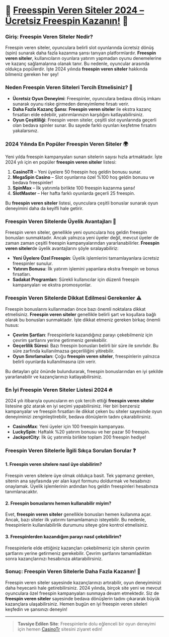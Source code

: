 # 🎰 [Freesspin Veren Siteler 2024 – Ücretsiz Freespin Kazanın!](https://casinotr.link/gWCRZ4) 🎰

### Giriş: Freespin Veren Siteler Nedir?
Freespin veren siteler, oyunculara belirli slot oyunlarında ücretsiz dönüş (spin) sunarak daha fazla kazanma şansı tanıyan platformlardır. **Freespin veren siteler**, kullanıcıların oyunlara yatırım yapmadan oyunu denemelerine ve kazanç sağlamalarına olanak tanır. Bu nedenle, oyuncular arasında oldukça popülerdir. İşte 2024 yılında **freespin veren siteler** hakkında bilmeniz gereken her şey!

### Neden Freespin Veren Siteleri Tercih Etmelisiniz? 🎁
- **Ücretsiz Oyun Deneyimi**: Freespinler, oyunculara bedava dönüş imkanı sunarak oyunu riske girmeden deneyimleme fırsatı verir.
- **Daha Fazla Kazanç Şansı**: **Freespin veren siteler** ile ekstra kazanç fırsatları elde edebilir, yatırımlarınızın karşılığını katlayabilirsiniz.
- **Oyun Çeşitliliği**: Freespin veren siteler, çeşitli slot oyunlarında geçerli olan bedava spinler sunar. Bu sayede farklı oyunları keşfetme fırsatını yakalarsınız.

### 2024 Yılında En Popüler Freespin Veren Siteler 🌍
Yeni yılda freespin kampanyaları sunan sitelerin sayısı hızla artmaktadır. İşte 2024 yılı için en popüler **freespin veren siteler** listesi:

1. **CasinoTR** – Yeni üyelere 50 freespin hoş geldin bonusu sunar.
2. **MegaSpin Casino** – Slot oyunlarına özel %100 hoş geldin bonusu ve bedava freespinler!
3. **SpinMax** – İlk yatırımla birlikte 100 freespin kazanma şansı!
4. **SlotMaster** – Her hafta farklı oyunlarda geçerli 25 freespin.

Bu **freespin veren siteler** listesi, oyunculara çeşitli bonuslar sunarak oyun deneyimini daha da keyifli hale getirir.

### Freespin Veren Sitelerde Üyelik Avantajları 👤
Freespin veren siteler, genellikle yeni oyunculara hoş geldin freespin bonusları sunmaktadır. Ancak yalnızca yeni üyeler değil, mevcut üyeler de zaman zaman çeşitli freespin kampanyalarından yararlanabilirler. **Freespin veren siteler**de üyelik avantajlarını şöyle sıralayabiliriz:

- **Yeni Üyelere Özel Freespin**: Üyelik işlemlerini tamamlayanlara ücretsiz freespinler sunulur.
- **Yatırım Bonusu**: İlk yatırım işlemini yapanlara ekstra freespin ve bonus fırsatları.
- **Sadakat Programları**: Sürekli kullanıcılar için düzenli freespin kampanyaları ve ekstra promosyonlar.

### Freespin Veren Sitelerde Dikkat Edilmesi Gerekenler ⚠️
Freespin bonuslarını kullanmadan önce bazı önemli noktalara dikkat etmelisiniz. **Freespin veren siteler** genellikle belirli şart ve koşullara bağlı olarak bu bonusları sunmaktadır. İşte dikkat etmeniz gereken birkaç önemli husus:

- **Çevrim Şartları**: Freespinlerle kazandığınız parayı çekebilmeniz için çevrim şartlarını yerine getirmeniz gerekebilir.
- **Geçerlilik Süresi**: Bazı freespin bonusları belirli bir süre ile sınırlıdır. Bu süre zarfında kullanılmazsa geçerliliğini yitirebilir.
- **Oyun Sınırlamaları**: Çoğu **freespin veren siteler**, freespinlerin yalnızca belirli oyunlarda kullanılmasına izin verir.

Bu detayları göz önünde bulundurarak, freespin bonuslarından en iyi şekilde yararlanabilir ve kazançlarınızı katlayabilirsiniz.

### En İyi Freespin Veren Siteler Listesi 2024 🔥
2024 yılı itibarıyla oyuncuların en çok tercih ettiği **freespin veren siteler** listesine göz atarak en iyi seçimi yapabilirsiniz. Her biri benzersiz kampanyalar ve freespin fırsatları ile dikkat çeken bu siteler sayesinde oyun deneyiminizi zenginleştirebilir, bedava dönüşlerin tadını çıkarabilirsiniz.

- **CasinoMax**: Yeni üyeler için 100 freespin kampanyası.
- **LuckySpin**: Haftalık %20 yatırım bonusu ve her pazar 50 freespin.
- **JackpotCity**: İlk üç yatırımla birlikte toplam 200 freespin hediye!

### Freespin Veren Sitelerle İlgili Sıkça Sorulan Sorular ❓

#### 1. Freespin veren sitelere nasıl üye olabilirim?
Freespin veren sitelere üye olmak oldukça basit. Tek yapmanız gereken, sitenin ana sayfasında yer alan kayıt formunu doldurmak ve hesabınızı onaylamak. Üyelik işlemlerinin ardından hoş geldin freespinleri hesabınıza tanımlanacaktır.

#### 2. Freespin bonuslarını hemen kullanabilir miyim?
Evet, **freespin veren siteler** genellikle bonusları hemen kullanıma açar. Ancak, bazı siteler ilk yatırımı tamamlamanızı isteyebilir. Bu nedenle, freespinlerin kullanılabilirlik durumunu siteye göre kontrol etmelisiniz.

#### 3. Freespinlerden kazandığım parayı nasıl çekebilirim?
Freespinlerle elde ettiğiniz kazançları çekebilmeniz için sitenin çevrim şartlarını yerine getirmeniz gerekebilir. Çevrim şartlarını tamamladıktan sonra kazançlarınızı hesabınıza aktarabilirsiniz.

### Sonuç: Freespin Veren Sitelerle Daha Fazla Kazanın! 🎉
Freespin veren siteler sayesinde kazançlarınızı artırabilir, oyun deneyiminizi daha heyecanlı hale getirebilirsiniz. 2024 yılında, birçok site yeni ve mevcut oyunculara özel freespin kampanyaları sunmaya devam etmektedir. Siz de **freespin veren siteler** sayesinde bedava dönüşlerin tadını çıkararak büyük kazançlara ulaşabilirsiniz. Hemen bugün en iyi freespin veren siteleri keşfedin ve şansınızı deneyin!

--- 

> **Tavsiye Edilen Site**: Freespinlerle dolu eğlenceli bir oyun deneyimi için hemen [CasinoTr](https://casinotr.link/gWCRZ4) sitesini ziyaret edin!
